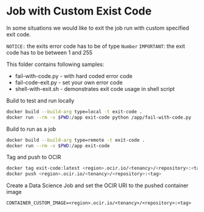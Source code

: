 # Job with Custom Exist Code

In some situations we would like to exit the job run with custom specified exit code.

`NOTICE:` the exits error code has to be of type `Number`
`IMPORTANT`: the exit code has to be between 1 and 255

This folder contains following samples:

- fail-with-code.py - with hard coded error code
- fail-code-exit.py - set your own error code
- shell-with-exit.sh - demonstrates exit code usage in shell script

Build to test and run locally

```bash
docker build --build-arg type=local -t exit-code .
docker run --rm -v $PWD:/app exit-code python /app/fail-with-code.py
```

Build to run as a job

```bash
docker build --build-arg type=remote -t exit-code .
docker run --rm -v $PWD:/app exit-code
```

Tag and push to OCIR

```bash
docker tag exit-code:latest <region>.ocir.io/<tenancy>/<repository>:<tag>
docker push <region>.ocir.io/<tenancy>/<repository>:<tag>
```

Create a Data Science Job and set the OCIR URI to the pushed container image

`CONTAINER_CUSTOM_IMAGE=<region>.ocir.io/<tenancy>/<repository>:<tag>`
